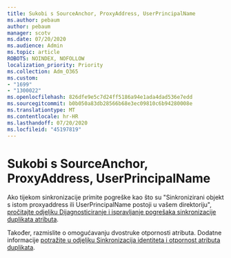```yaml
---
title: Sukobi s SourceAnchor, ProxyAddress, UserPrincipalName
ms.author: pebaum
author: pebaum
manager: scotv
ms.date: 07/20/2020
ms.audience: Admin
ms.topic: article
ROBOTS: NOINDEX, NOFOLLOW
localization_priority: Priority
ms.collection: Adm_O365
ms.custom:
- "1699"
- "1300022"
ms.openlocfilehash: 826dfe9e5c7d24ff5186a94e1ada4dad536e7edd
ms.sourcegitcommit: b0b050a83db28566b68e3ec09810c6b94280008e
ms.translationtype: MT
ms.contentlocale: hr-HR
ms.lasthandoff: 07/20/2020
ms.locfileid: "45197819"
---
```

# <a name="conflicts-with-sourceanchor-proxyaddress-userprincipalname"></a>Sukobi s SourceAnchor, ProxyAddress, UserPrincipalName

Ako tijekom sinkronizacije primite pogreške kao što su "Sinkronizirani objekt s istom proxyaddress ili UserPrincipalName postoji u vašem direktoriju", [pročitajte odjeljku Dijagnosticiranje i ispravljanje pogrešaka sinkronizacije duplikata atributa](https://docs.microsoft.com/azure/active-directory/hybrid/how-to-connect-health-diagnose-sync-errors).

Također, razmislite o omogućavanju dvostruke otpornosti atributa. Dodatne informacije [potražite u odjeljku Sinkronizacija identiteta i otpornost atributa duplikata](https://aka.ms/duplicateattributeresiliency).